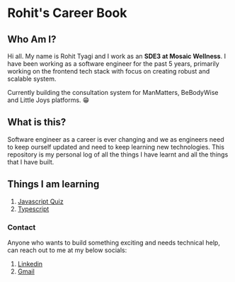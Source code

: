# Rohit's Career Book

## Who Am I?

Hi all. My name is Rohit Tyagi and I work as an **SDE3 at Mosaic Wellness**. I have been working as a software engineer for the past 5 years, primarily working on the frontend tech stack with focus on creating robust and scalable system.

Currently building the consultation system for ManMatters, BeBodyWise and Little Joys platforms. 😁

## What is this?

Software engineer as a career is ever changing and we as engineers need to keep ourself updated and need to keep learning new technologies. This repository is my personal log of all the things I have learnt and all the things that I have built.

## Things I am learning

1. [Javascript Quiz](./javascript-quiz/)
2. [Typescript](./typescript/)

### Contact

Anyone who wants to build something exciting and needs technical help, can reach out to me at my below socials:

1. [Linkedin]("https://www.linkedin.com/in/rohit-tyagi-0b9984167/")
2. [Gmail]("mailto:tyagii.rohit@gmail.com")
